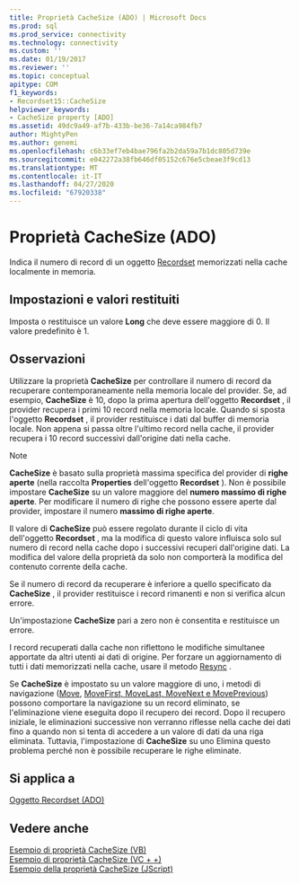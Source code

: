 ```yaml
---
title: Proprietà CacheSize (ADO) | Microsoft Docs
ms.prod: sql
ms.prod_service: connectivity
ms.technology: connectivity
ms.custom: ''
ms.date: 01/19/2017
ms.reviewer: ''
ms.topic: conceptual
apitype: COM
f1_keywords:
- Recordset15::CacheSize
helpviewer_keywords:
- CacheSize property [ADO]
ms.assetid: 49dc9a49-af7b-433b-be36-7a14ca984fb7
author: MightyPen
ms.author: genemi
ms.openlocfilehash: c6b33ef7eb4bae796fa2b2da59a7b1dc805d739e
ms.sourcegitcommit: e042272a38fb646df05152c676e5cbeae3f9cd13
ms.translationtype: MT
ms.contentlocale: it-IT
ms.lasthandoff: 04/27/2020
ms.locfileid: "67920338"
---
```

# <a name="cachesize-property-ado"></a>Proprietà CacheSize (ADO)
Indica il numero di record di un oggetto [Recordset](../../../ado/reference/ado-api/recordset-object-ado.md) memorizzati nella cache localmente in memoria.  
  
## <a name="settings-and-return-values"></a>Impostazioni e valori restituiti  
 Imposta o restituisce un valore **Long** che deve essere maggiore di 0. Il valore predefinito è 1.  
  
## <a name="remarks"></a>Osservazioni  
 Utilizzare la proprietà **CacheSize** per controllare il numero di record da recuperare contemporaneamente nella memoria locale del provider. Se, ad esempio, **CacheSize** è 10, dopo la prima apertura dell'oggetto **Recordset** , il provider recupera i primi 10 record nella memoria locale. Quando si sposta l'oggetto **Recordset** , il provider restituisce i dati dal buffer di memoria locale. Non appena si passa oltre l'ultimo record nella cache, il provider recupera i 10 record successivi dall'origine dati nella cache.  
  
> [!NOTE]
>  **CacheSize** è basato sulla proprietà massima specifica del provider di **righe aperte** (nella raccolta **Properties** dell'oggetto **Recordset** ). Non è possibile impostare **CacheSize** su un valore maggiore del **numero massimo di righe aperte**. Per modificare il numero di righe che possono essere aperte dal provider, impostare il numero **massimo di righe aperte**.  
  
 Il valore di **CacheSize** può essere regolato durante il ciclo di vita dell'oggetto **Recordset** , ma la modifica di questo valore influisca solo sul numero di record nella cache dopo i successivi recuperi dall'origine dati. La modifica del valore della proprietà da solo non comporterà la modifica del contenuto corrente della cache.  
  
 Se il numero di record da recuperare è inferiore a quello specificato da **CacheSize** , il provider restituisce i record rimanenti e non si verifica alcun errore.  
  
 Un'impostazione **CacheSize** pari a zero non è consentita e restituisce un errore.  
  
 I record recuperati dalla cache non riflettono le modifiche simultanee apportate da altri utenti ai dati di origine. Per forzare un aggiornamento di tutti i dati memorizzati nella cache, usare il metodo [Resync](../../../ado/reference/ado-api/resync-method.md) .  
  
 Se **CacheSize** è impostato su un valore maggiore di uno, i metodi di navigazione ([Move](../../../ado/reference/ado-api/move-method-ado.md), [MoveFirst, MoveLast, MoveNext e MovePrevious](../../../ado/reference/ado-api/movefirst-movelast-movenext-and-moveprevious-methods-ado.md)) possono comportare la navigazione su un record eliminato, se l'eliminazione viene eseguita dopo il recupero dei record. Dopo il recupero iniziale, le eliminazioni successive non verranno riflesse nella cache dei dati fino a quando non si tenta di accedere a un valore di dati da una riga eliminata. Tuttavia, l'impostazione di **CacheSize** su uno Elimina questo problema perché non è possibile recuperare le righe eliminate.  
  
## <a name="applies-to"></a>Si applica a  
 [Oggetto Recordset (ADO)](../../../ado/reference/ado-api/recordset-object-ado.md)  
  
## <a name="see-also"></a>Vedere anche  
 [Esempio di proprietà CacheSize (VB)](../../../ado/reference/ado-api/cachesize-property-example-vb.md)   
 [Esempio di proprietà CacheSize (VC + +)](../../../ado/reference/ado-api/cachesize-property-example-vc.md)   
 [Esempio della proprietà CacheSize (JScript)](../../../ado/reference/ado-api/cachesize-property-example-jscript.md)

